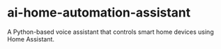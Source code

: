 # ai-home-automation-assistant
A Python-based voice assistant that controls smart home devices using Home Assistant.
